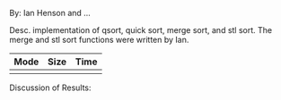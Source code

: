 By: Ian Henson and ...

Desc. implementation of qsort, quick sort, merge sort, and stl sort. The merge and stl sort functions were written by Ian.

| Mode | Size | Time |
|------|------|------|
|      |      |      |

Discussion of Results: 
